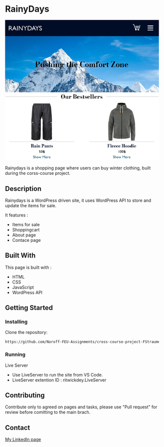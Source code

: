 # RainyDays

![Alt text](<IMAGES/screenshot.png>)

Rainydays is a shopping page where users can buy winter clothing, built during the corss-course project.

## Description

Rainydays is a WordPress driven site, it uses WordPress API to store and update the items for sale.

It features : 
- Items for sale
- Shoppingcart
- About page
- Contace page

## Built With

This page is built with : 

- HTML
- CSS
- JavaScript
- WordPress API

## Getting Started

### Installing

Clone the repository:

```bash
https://github.com/Noroff-FEU-Assignments/cross-course-project-FStraume.git
```

### Running

Live Server
- Use LiveServer to run the site from VS Code.
- LiveServer extention ID : ritwickdey.LiveServer

## Contributing

Contribute only to agreed on pages and tasks, please use "Pull request" for review before comitting to the main brach. 

## Contact

[My LinkedIn page](www.linkedin.com/in/fredrik-straume-3570352a4)
